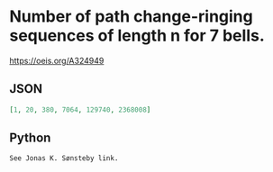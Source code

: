 # Number of path change\-ringing sequences of length n for 7 bells\.
https://oeis.org/A324949
## JSON
```JSON
[1, 20, 380, 7064, 129740, 2368008]
```
## Python
```Python
See Jonas K. Sønsteby link.
```
